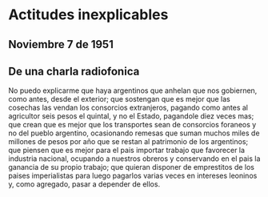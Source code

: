 # Actitudes inexplicables
## Noviembre 7 de 1951
## De una charla radiofonica

No puedo explicarme que haya argentinos que anhelan que nos gobiernen, como antes, desde el exterior; que sostengan que es mejor que las cosechas
las vendan los consorcios extranjeros, pagando como antes al agricultor seis pesos el quintal, y no el Estado, pagandole diez veces mas; que crean
que es mejor que los transportes sean de consorcios foraneos y no del pueblo argentino, ocasionando remesas que suman muchos miles de millones de
pesos por año que se restan al patrimonio de los argentinos; que piensen que es mejor para el pais importar trabajo que favorecer la industria
nacional, ocupando a nuestros obreros y conservando en el pais la ganancia de su propio trabajo; que quieran disponer de emprestitos de los paises
imperialistas para luego pagarlos varias veces en intereses leoninos y, como agregado, pasar a depender de ellos.
